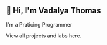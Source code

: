##  👋 Hi, I'm Vadalya Thomas

I'm a Praticing Programmer

View all projects and labs here.

<!--
**vadalyathomas/vadalyathomas** is a ✨ _special_ ✨ repository because its `README.md` (this file) appears on your GitHub profile.

Here are some ideas to get you started:


-->
